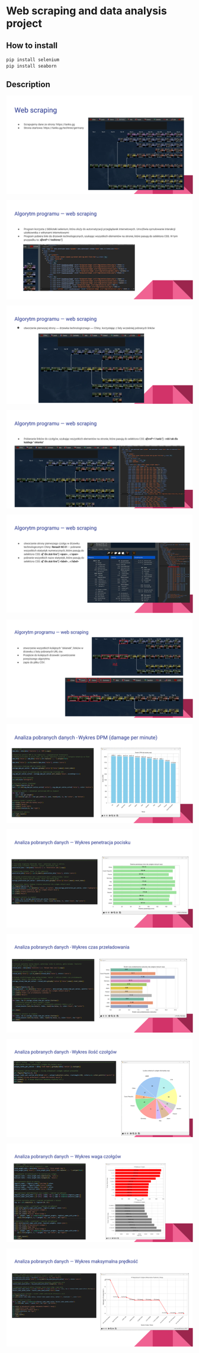 # Web scraping and data analysis project

## How to install

```python
pip install selenium
pip install seaborn
```

## Description


![Alt tekst](https://github.com/Geraaad330/Web-scraping-and-data-analysis-project/blob/main/pictures/web_scraping1.png)

![Alt tekst](https://github.com/Geraaad330/Web-scraping-and-data-analysis-project/blob/main/pictures/web_scraping2.png)

![Alt tekst](https://github.com/Geraaad330/Web-scraping-and-data-analysis-project/blob/main/pictures/web_scraping3.png)

![Alt tekst](https://github.com/Geraaad330/Web-scraping-and-data-analysis-project/blob/main/pictures/web_scraping4.png)

![Alt tekst](https://github.com/Geraaad330/Web-scraping-and-data-analysis-project/blob/main/pictures/web_scraping5.png)

![Alt tekst](https://github.com/Geraaad330/Web-scraping-and-data-analysis-project/blob/main/pictures/web_scraping6.png)

![Alt tekst](https://github.com/Geraaad330/Web-scraping-and-data-analysis-project/blob/main/pictures/web_scraping7.png)

![Alt tekst](https://github.com/Geraaad330/Web-scraping-and-data-analysis-project/blob/main/pictures/web_scraping8.png)

![Alt tekst](https://github.com/Geraaad330/Web-scraping-and-data-analysis-project/blob/main/pictures/web_scraping9.png)

![Alt tekst](https://github.com/Geraaad330/Web-scraping-and-data-analysis-project/blob/main/pictures/web_scraping10.png)

![Alt tekst](https://github.com/Geraaad330/Web-scraping-and-data-analysis-project/blob/main/pictures/web_scraping11.png)

![Alt tekst](https://github.com/Geraaad330/Web-scraping-and-data-analysis-project/blob/main/pictures/web_scraping12.png)

